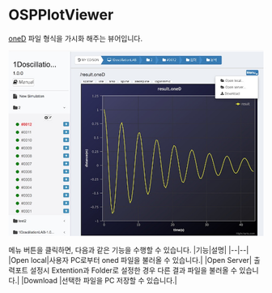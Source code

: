 # OSPPlotViewer

[oneD](../04_Science_App_Programing/02_Output_programing/03_oneD.md) 파일 형식을 가시화 해주는 뷰어입니다.



![OSPPlotViewer](/images/solverdev/07/ospplot.jpg)

메뉴 버튼을 클릭하면, 다음과 같은 기능을 수행할 수 있습니다.
|기능|설명|
|--|--|
|Open local|사용자 PC로부터 oned 파일을 불러올 수 있습니다.|
|Open Server| 출력포트 설정시 Extention과 Folder로 설정한 경우 다른 결과 파일을 불러올 수 있습니다.|
|Download |선택한 파일을 PC 저장할 수 있습니다.|
